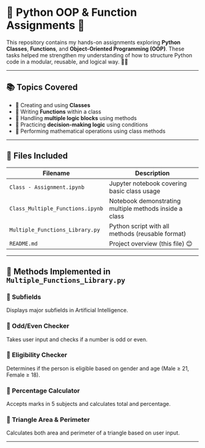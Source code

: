 # 🧱 Python OOP & Function Assignments 🎯

This repository contains my hands-on assignments exploring **Python Classes**, **Functions**, and **Object-Oriented Programming (OOP)**. These tasks helped me strengthen my understanding of how to structure Python code in a modular, reusable, and logical way. 🐍✨

---

## 📚 Topics Covered

- 👤 Creating and using **Classes**
- 🔁 Writing **Functions** within a class
- 🎯 Handling **multiple logic blocks** using methods
- 🧠 Practicing **decision-making logic** using conditions
- 📐 Performing mathematical operations using class methods

---

## 📁 Files Included

| Filename                        | Description                                      |
|----------------------------------|--------------------------------------------------|
| `Class - Assignment.ipynb`       | Jupyter notebook covering basic class usage      |
| `Class_Multiple_Functions.ipynb` | Notebook demonstrating multiple methods inside a class |
| `Multiple_Functions_Library.py`  | Python script with all methods (reusable format) |
| `README.md`                      | Project overview (this file) 😊                  |

---

## 🧪 Methods Implemented in `Multiple_Functions_Library.py`

### 🔹 Subfields
Displays major subfields in Artificial Intelligence.

### 🔹 Odd/Even Checker
Takes user input and checks if a number is odd or even.

### 🔹 Eligibility Checker
Determines if the person is eligible based on gender and age (Male ≥ 21, Female ≥ 18).

### 🔹 Percentage Calculator
Accepts marks in 5 subjects and calculates total and percentage.

### 🔹 Triangle Area & Perimeter
Calculates both area and perimeter of a triangle based on user input.

---

